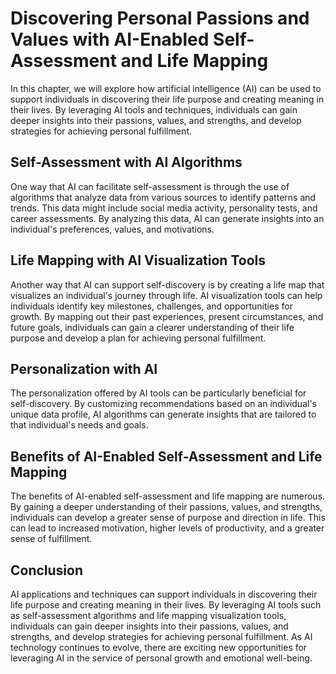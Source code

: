 Discovering Personal Passions and Values with AI-Enabled Self-Assessment and Life Mapping
=================================================================================================================================================================

In this chapter, we will explore how artificial intelligence (AI) can be used to support individuals in discovering their life purpose and creating meaning in their lives. By leveraging AI tools and techniques, individuals can gain deeper insights into their passions, values, and strengths, and develop strategies for achieving personal fulfillment.

Self-Assessment with AI Algorithms
----------------------------------

One way that AI can facilitate self-assessment is through the use of algorithms that analyze data from various sources to identify patterns and trends. This data might include social media activity, personality tests, and career assessments. By analyzing this data, AI can generate insights into an individual's preferences, values, and motivations.

Life Mapping with AI Visualization Tools
----------------------------------------

Another way that AI can support self-discovery is by creating a life map that visualizes an individual's journey through life. AI visualization tools can help individuals identify key milestones, challenges, and opportunities for growth. By mapping out their past experiences, present circumstances, and future goals, individuals can gain a clearer understanding of their life purpose and develop a plan for achieving personal fulfillment.

Personalization with AI
-----------------------

The personalization offered by AI tools can be particularly beneficial for self-discovery. By customizing recommendations based on an individual's unique data profile, AI algorithms can generate insights that are tailored to that individual's needs and goals.

Benefits of AI-Enabled Self-Assessment and Life Mapping
-------------------------------------------------------

The benefits of AI-enabled self-assessment and life mapping are numerous. By gaining a deeper understanding of their passions, values, and strengths, individuals can develop a greater sense of purpose and direction in life. This can lead to increased motivation, higher levels of productivity, and a greater sense of fulfillment.

Conclusion
----------

AI applications and techniques can support individuals in discovering their life purpose and creating meaning in their lives. By leveraging AI tools such as self-assessment algorithms and life mapping visualization tools, individuals can gain deeper insights into their passions, values, and strengths, and develop strategies for achieving personal fulfillment. As AI technology continues to evolve, there are exciting new opportunities for leveraging AI in the service of personal growth and emotional well-being.
